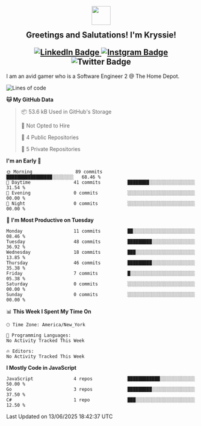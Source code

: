 <p align="center">
<img src="https://github.com/xkryssie/xkryssie/assets/16921259/5dd545a7-5d19-4a07-9791-e5bcda6fed06" width=50>
<h2 align="center" style="margin-top: 0px"> Greetings and Salutations! I'm Kryssie!
</p>
<div id="badges">
  <a href="https://www.linkedin.com/in/krystle-gascon-874166103/">
    <img src="https://img.shields.io/badge/LinkedIn-blue?style=for-the-badge&logo=linkedin&logoColor=white" alt="LinkedIn Badge"/>
  </a>
  <a href="https://www.instagram.com/xkryssie/">
    <img src="https://img.shields.io/badge/xkryssie-red?style=for-the-badge&logo=instagram&logoColor=white" alt="Instgram Badge"/>
  </a>
    <img src="https://img.shields.io/badge/xkryssie-5865F2?style=for-the-badge&logo=discord&logoColor=white" alt="Twitter Badge"/>
</div>
</h2>
I am an avid gamer who is a Software Engineer 2 @ The Home Depot. 


</p>

<!--START_SECTION:waka-->
![Lines of code](https://img.shields.io/badge/From%20Hello%20World%20I%27ve%20Written-357.6%20thousand%20lines%20of%20code-blue)

**🐱 My GitHub Data** 

> 📦 53.6 kB Used in GitHub's Storage 
 > 
> 🚫 Not Opted to Hire
 > 
> 📜 4 Public Repositories 
 > 
> 🔑 5 Private Repositories 
 > 
**I'm an Early 🐤** 

```text
🌞 Morning                89 commits          █████████████████░░░░░░░░   68.46 % 
🌆 Daytime                41 commits          ████████░░░░░░░░░░░░░░░░░   31.54 % 
🌃 Evening                0 commits           ░░░░░░░░░░░░░░░░░░░░░░░░░   00.00 % 
🌙 Night                  0 commits           ░░░░░░░░░░░░░░░░░░░░░░░░░   00.00 % 
```
📅 **I'm Most Productive on Tuesday** 

```text
Monday                   11 commits          ██░░░░░░░░░░░░░░░░░░░░░░░   08.46 % 
Tuesday                  48 commits          █████████░░░░░░░░░░░░░░░░   36.92 % 
Wednesday                18 commits          ███░░░░░░░░░░░░░░░░░░░░░░   13.85 % 
Thursday                 46 commits          █████████░░░░░░░░░░░░░░░░   35.38 % 
Friday                   7 commits           █░░░░░░░░░░░░░░░░░░░░░░░░   05.38 % 
Saturday                 0 commits           ░░░░░░░░░░░░░░░░░░░░░░░░░   00.00 % 
Sunday                   0 commits           ░░░░░░░░░░░░░░░░░░░░░░░░░   00.00 % 
```


📊 **This Week I Spent My Time On** 

```text
🕑︎ Time Zone: America/New_York

💬 Programming Languages: 
No Activity Tracked This Week

🔥 Editors: 
No Activity Tracked This Week
```

**I Mostly Code in JavaScript** 

```text
JavaScript               4 repos             ████████████░░░░░░░░░░░░░   50.00 % 
Go                       3 repos             █████████░░░░░░░░░░░░░░░░   37.50 % 
C#                       1 repo              ███░░░░░░░░░░░░░░░░░░░░░░   12.50 % 
```




 Last Updated on 13/06/2025 18:42:37 UTC
<!--END_SECTION:waka-->
